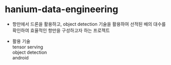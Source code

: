 # hanium-data-engineering

- 항만에서 드론을 활용하고, object detection 기술을 활용하여 선적된 배의 대수를 확인하여 효율적인 항만을 구성하고자 하는 프로젝트

- 활용 기술 <br>
  tensor serving <br>
  object detection <br>
  android
  
